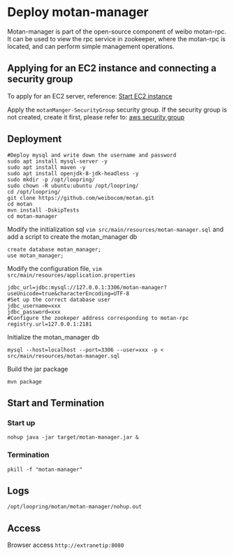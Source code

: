 # Deploy motan-manager

Motan-manager is part of the open-source component of weibo motan-rpc. It can be used to view the rpc service in zookeeper, where the motan-rpc is located, and can perform simple management operations.

## Applying for an EC2 instance and connecting a security group
To apply for an EC2 server, reference: [Start EC2 instance](new_ec2.md)

Apply the `motanManger-SecurityGroup` security group. If the security group is not created, create it first, please refer to: [aws security group](security_group.md)

## Deployment
```
#Deploy mysql and write down the username and password
sudo apt install mysql-server -y
sudo apt install maven -y
sudo apt install openjdk-8-jdk-headless -y
sudo mkdir -p /opt/loopring/
sudo chown -R ubuntu:ubuntu /opt/loopring/
cd /opt/loopring/
git clone https://github.com/weibocom/motan.git
cd motan
mvn install -DskipTests
cd motan-manager
```

Modify the initialization sql `vim src/main/resources/motan-manager.sql` and add a script to create the motan_manager db

```
create database motan_manager;
use motan_manager;
```

Modify the configuration file, `vim src/main/resources/application.properties`
```
jdbc_url=jdbc:mysql://127.0.0.1:3306/motan-manager?useUnicode=true&characterEncoding=UTF-8
#Set up the correct database user
jdbc_username=xxx
jdbc_password=xxx
#Configure the zookeper address corresponding to motan-rpc
registry.url=127.0.0.1:2181
```

Initialize the motan_manager db

`mysql --host=localhost --port=3306 --user=xxx -p < src/main/resources/motan-manager.sql`

Build the jar package

`mvn package`

## Start and Termination

### Start up
`nohup java -jar target/motan-manager.jar &`

### Termination
`pkill -f "motan-manager"`

## Logs
`/opt/loopring/motan/motan-manager/nohup.out`

## Access
Browser access `http://extranetip:8080`
